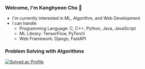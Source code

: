 ### Welcome, I'm Kanghyeon Cho 👋

- I'm currently interested in ML, Algorithm, and Web Development
- I can handle
  - Programming Language: C, C++, Python, Java, JavaScript
  - ML Library: TensorFlow, PyTorch
  - Web Framework: Django, FastAPI

### Problem Solving with Algorithms

[![Solved.ac Profile](http://mazassumnida.wtf/api/v2/generate_badge?boj=kanghyeoni)](https://solved.ac/kanghyeoni/)

<!--
**KangHyeoni/KangHyeoni** is a ✨ _special_ ✨ repository because its `README.md` (this file) appears on your GitHub profile.

Here are some ideas to get you started:

- 🔭 I’m currently working on ...
- 🌱 I’m currently learning ...
- 👯 I’m looking to collaborate on ...
- 🤔 I’m looking for help with ...
- 💬 Ask me about ...
- 📫 How to reach me: ...
- 😄 Pronouns: ...
- ⚡ Fun fact: ...
-->

